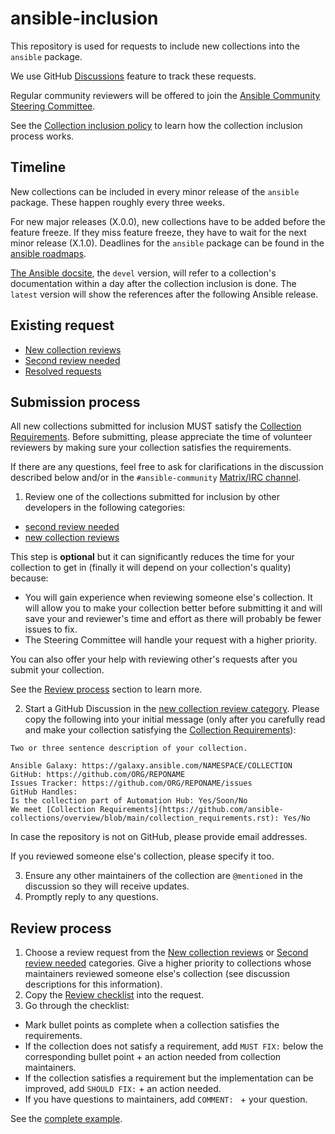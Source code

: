# ansible-inclusion

This repository is used for requests to include new collections into the `ansible` package.

We use GitHub [Discussions](https://github.com/ansible-collections/ansible-inclusion/discussions) feature to track these requests.

Regular community reviewers will be offered to join the [Ansible Community Steering Committee](https://docs.ansible.com/ansible/devel/community/steering/community_steering_committee.html).

See the [Collection inclusion policy](https://docs.ansible.com/ansible/devel/community/steering/community_steering_committee.html#collection-inclusion-requests-workflow) to learn how the collection inclusion process works.

## Timeline

New collections can be included in every minor release of the `ansible` package. These happen roughly every three weeks.

For new major releases (X.0.0), new collections have to be added before the feature freeze. If they miss feature freeze, they have to wait for the next minor release (X.1.0). Deadlines for the `ansible` package can be found in the [ansible roadmaps](https://docs.ansible.com/ansible/devel/roadmap/ansible_roadmap_index.html).

[The Ansible docsite](https://docs.ansible.com/ansible/devel/collections/community/index.html), the `devel` version, will refer to a collection's documentation within a day after the collection inclusion is done. The `latest` version will show the references after the following Ansible release.

## Existing request

* [New collection reviews](https://github.com/ansible-collections/ansible-inclusion/discussions/categories/new-collection-reviews)
* [Second review needed](https://github.com/ansible-collections/ansible-inclusion/discussions/categories/second-review-needed)
* [Resolved requests](https://github.com/ansible-collections/ansible-inclusion/discussions/categories/resolved-reviews)

## Submission process

All new collections submitted for inclusion MUST satisfy the [Collection Requirements](https://github.com/ansible-collections/overview/blob/main/collection_requirements.rst). Before submitting, please appreciate the time of volunteer reviewers by making sure your collection satisfies the requirements.

If there are any questions, feel free to ask for clarifications in the discussion described below and/or in the `#ansible-community` [Matrix/IRC channel](https://docs.ansible.com/ansible/latest/community/communication.html#real-time-chat).

1. Review one of the collections submitted for inclusion by other developers in the following categories:
  * [second review needed](https://github.com/ansible-collections/ansible-inclusion/discussions/categories/second-review-needed)
  * [new collection reviews](https://github.com/ansible-collections/ansible-inclusion/discussions/categories/new-collection-reviews)

This step is **optional** but it can significantly reduces the time for your collection to get in (finally it will depend on your collection's quality) because:
  * You will gain experience when reviewing someone else's collection. It will allow you to make your collection better before submitting it and will save your and reviewer's time and effort as there will probably be fewer issues to fix.
  * The Steering Committee will handle your request with a higher priority.

You can also offer your help with reviewing other's requests after you submit your collection.

See the [Review process](#review-process) section to learn more.

2. Start a GitHub Discussion in the [new collection review category](https://github.com/ansible-collections/ansible-inclusion/discussions/new?category=new-collection-reviews).  Please copy the following into your initial message (only after you carefully read and make your collection satisfying the [Collection Requirements](https://github.com/ansible-collections/overview/blob/main/collection_requirements.rst)):
```
Two or three sentence description of your collection.

Ansible Galaxy: https://galaxy.ansible.com/NAMESPACE/COLLECTION
GitHub: https://github.com/ORG/REPONAME
Issues Tracker: https://github.com/ORG/REPONAME/issues
GitHub Handles: 
Is the collection part of Automation Hub: Yes/Soon/No
We meet [Collection Requirements](https://github.com/ansible-collections/overview/blob/main/collection_requirements.rst): Yes/No
```
In case the repository is not on GitHub, please provide email addresses.

If you reviewed someone else's collection, please specify it too.

3. Ensure any other maintainers of the collection are `@mentioned` in the discussion so they will receive updates.
4. Promptly reply to any questions.

## Review process

1. Choose a review request from the [New collection reviews](https://github.com/ansible-collections/ansible-inclusion/discussions/categories/new-collection-reviews) or [Second review needed](https://github.com/ansible-collections/ansible-inclusion/discussions/categories/second-review-needed) categories. Give a higher priority to collections whose maintainers reviewed someone else's collection (see discussion descriptions for this information).
2. Copy the [Review checklist](https://github.com/ansible-collections/overview/blob/main/collection_checklist.md) into the request.
3. Go through the checklist:
  * Mark bullet points as complete when a collection satisfies the requirements.
  * If the collection does not satisfy a requirement, add `MUST FIX:` below the corresponding bullet point + an action needed from collection maintainers.
  * If the collection satisfies a requirement but the implementation can be improved, add `SHOULD FIX:` + an action needed.
  * If you have questions to maintainers, add `COMMENT: ` + your question.

See the [complete example](https://github.com/ansible-collections/ansible-inclusion/discussions/24#discussioncomment-1485070).
